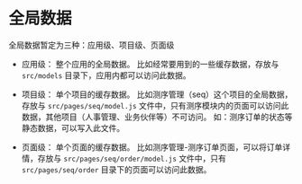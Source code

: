 # 全局数据

全局数据暂定为三种：应用级、项目级、页面级

* 应用级：
整个应用的全局数据。
比如经常要用到的一些缓存数据，存放与 `src/models` 目录下，应用内都可以访问此数据。

* 项目级：
单个项目的缓存数据。
比如测序管理（seq）这个项目的全局数据，存放与 `src/pages/seq/model.js` 文件中，只有测序模块内的页面可以访问此数据，其他项目（人事管理、业务伙伴等）不可访问。
如：测序订单的状态等静态数据，可以写入此文件。

* 页面级：
单个页面的缓存数据。
比如测序管理-测序订单页面，可以将订单详情，存放与 `src/pages/seq/order/model.js` 文件中，只有 `src/pages/seq/order` 目录下的页面可以访问此数据。
